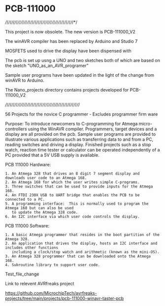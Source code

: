 # PCB-111000

*/*/*/*/*/*/*/*/*/*/*/*/*/*/*/*/*/*/*/*/*/*/*/*/*/*/*/*/*/*/*/*/*/*/*/*/*/*/*/*/*/*/*/*/*/

This project is now obsolete.     The new version is PCB-111000_V2

The winAVR compiler has been replaced by Arduino and Studio 7

MOSFETS used to drive the display have been dispensed with

The pcb is set up usng a UNO and two sketches both of which are based on the sketch "UNO_as_an_AVR_programer"

Sample user programs have been updated in the light of the change from winAVR to Arduino.

The Nano_projects directory contains projects developed for PCB-111000_V2

*/*/*/*/*/*/*/*/*/*/*/*/*/*/*/*/*/*/*/*/*/*/*/*/*/*/*/*/*/*/*/*/*/*/*/*/*/*/*/*/*/*/*/*/*/*/*/*/




56 Projects for the novice C programmer -   Excludes programmer firm ware

Purpose: To introduce newcomers to C-programming for Atmega micro-controllers using the WinAVR compiler.  Programmers, target devices and a display are all provided on the pcb.  Sample user programs are provided to illustrate various applications such as transferring data to and from a PC, reading switches and driving a display.  Finished projects such as a stop watch, reaction time tester or calculator can be operated independently of a PC provided that a 5V USB supply is available.

PCB 111000 Hardware:

    1. An Atmega 328 that drives an 8 digit 7 segment display and downloads user code to an Atmega 168. 
    2. An Atmega 168 for which the user writes simple C-programs.  
    3. Three switches that can be used to provide inputs for the Atmega 168.
    4. An FTDI 230X USB to UART bridge that enables the PCB to be connected to a PC.
    5. A programming interface:  This is normally used to program the Atmega 168 but can also be used 
       to update the Atmega 328 code.
    6. An I2C interface via which user code controls the display.

PCB 111000 Software:

    1. A basic Atmega programmer that resides in the boot partition of the Atmega 328.
    2. An application that drives the display, hosts an I2C interface and includes other functions 
       including a clock/stop watch and arithmetic (known as the mini-OS).
    3. An Atmega 328 programmer that can be downloaded onto the Atmega 168.
    4. Subroutine library to support user code.


Test_file_change

Link to relevent AVRfreaks project


https://github.com/MicrochipTech/avrfreaks-projects/tree/main/projects/pcb-111000-winavr-taster-pcb
